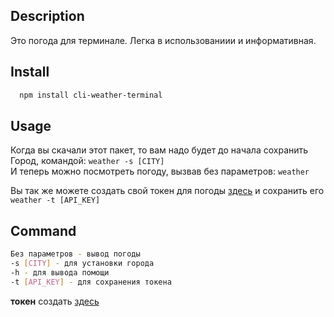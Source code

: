 ## Description

Это погода для терминале. Легка в использованиии и информативная.

## Install

```bash
  npm install cli-weather-terminal
```

## Usage

Когда вы скачали этот пакет, то вам надо будет до начала сохранить Город, командой: `weather -s [CITY]`  
И теперь можно посмотреть погоду, вызвав без параметров: `weather`

Вы так же можете создать свой токен для погоды [здесь](https://home.openweathermap.org/api_keys) и сохранить его `weather -t [API_KEY]`

## Command

```sh
Без параметров - вывод погоды
-s [CITY] - для установки города
-h - для вывода помощи
-t [API_KEY] - для сохранения токена
```

**токен** создать [здесь](https://home.openweathermap.org/api_keys)
